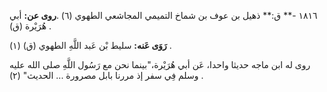 ١٨١٦ -** ق:** ذهيل بن عوف بن شماخ التميمي المجاشعي الطهوي (٦) .**روى عن:** أبي هُرَيْرة (ق) .

**رَوَى عَنه:** سليط بْن عَبد اللَّهِ الطهوي (ق) (١) .

روى له ابن ماجه حديثا واحدا، عَن أبي هُرَيْرة،"بينما نحن مع رَسُول اللَّهِ صلى الله عليه وسلم فِي سفر إذ مررنا بابل مصرورة ... الحديث" (٢) .
